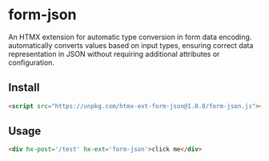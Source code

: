 # form-json
An HTMX extension for automatic type conversion in form data encoding. automatically converts values based on input types, ensuring correct data representation in JSON without requiring additional attributes or configuration.

## Install

```html
<script src="https://unpkg.com/htmx-ext-form-json@1.0.0/form-json.js"></script>
```

## Usage

```html
<div hx-post='/test' hx-ext='form-json'>click me</div>
```
